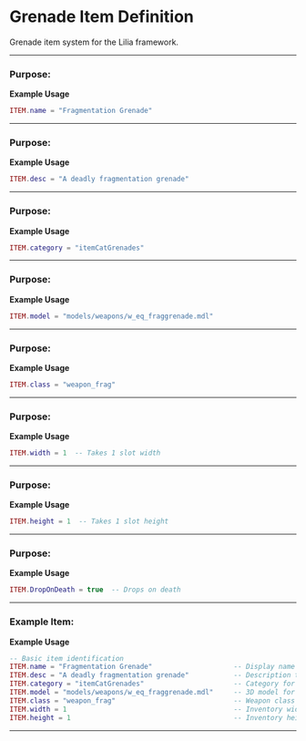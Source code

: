 # Grenade Item Definition

Grenade item system for the Lilia framework.

---

### Purpose:

**Example Usage**

```lua
ITEM.name = "Fragmentation Grenade"

```

---

### Purpose:

**Example Usage**

```lua
ITEM.desc = "A deadly fragmentation grenade"

```

---

### Purpose:

**Example Usage**

```lua
ITEM.category = "itemCatGrenades"

```

---

### Purpose:

**Example Usage**

```lua
ITEM.model = "models/weapons/w_eq_fraggrenade.mdl"

```

---

### Purpose:

**Example Usage**

```lua
ITEM.class = "weapon_frag"

```

---

### Purpose:

**Example Usage**

```lua
ITEM.width = 1  -- Takes 1 slot width

```

---

### Purpose:

**Example Usage**

```lua
ITEM.height = 1  -- Takes 1 slot height

```

---

### Purpose:

**Example Usage**

```lua
ITEM.DropOnDeath = true  -- Drops on death

```

---

### Example Item:

**Example Usage**

```lua
-- Basic item identification
ITEM.name = "Fragmentation Grenade"                    -- Display name shown to players
ITEM.desc = "A deadly fragmentation grenade"           -- Description text
ITEM.category = "itemCatGrenades"                      -- Category for inventory sorting
ITEM.model = "models/weapons/w_eq_fraggrenade.mdl"     -- 3D model for the grenade
ITEM.class = "weapon_frag"                             -- Weapon class to give when used
ITEM.width = 1                                         -- Inventory width (1 slot)
ITEM.height = 1                                        -- Inventory height (1 slot)

```

---

